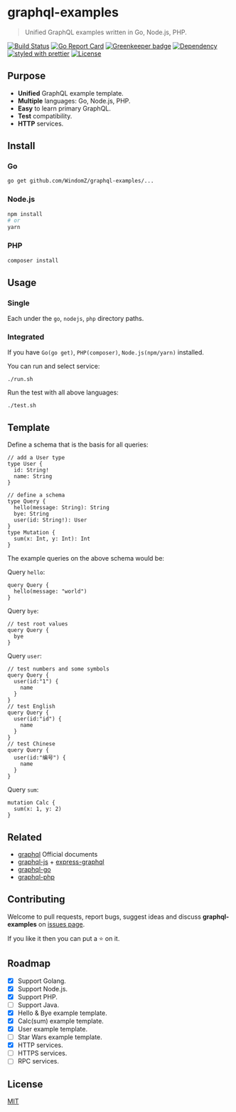 # graphql-examples

> Unified GraphQL examples written in Go, Node.js, PHP.

[![Build Status](https://travis-ci.org/WindomZ/graphql-examples.svg?branch=master)](https://travis-ci.org/WindomZ/graphql-examples)
[![Go Report Card](https://goreportcard.com/badge/github.com/WindomZ/graphql-examples)](https://goreportcard.com/report/github.com/WindomZ/graphql-examples)
[![Greenkeeper badge](https://badges.greenkeeper.io/WindomZ/graphql-examples.svg)](https://greenkeeper.io/)
[![Dependency](https://david-dm.org/WindomZ/url-generator.svg)](https://david-dm.org/WindomZ/url-generator)
[![styled with prettier](https://img.shields.io/badge/js_styled_with-prettier-brightgreen.svg)](https://github.com/prettier/prettier)
[![License](https://img.shields.io/badge/license-MIT-brightgreen.svg)](https://opensource.org/licenses/MIT)

## Purpose

- **Unified** GraphQL example template.
- **Multiple** languages: Go, Node.js, PHP.
- **Easy** to learn primary GraphQL.
- **Test** compatibility.
- **HTTP** services.

## Install

### Go
```bash
go get github.com/WindomZ/graphql-examples/...
```

### Node.js
```bash
npm install
# or
yarn
```

### PHP
```bash
composer install
```

## Usage

### Single

Each under the `go`, `nodejs`, `php` directory paths.

### Integrated

If you have `Go(go get)`, `PHP(composer)`, `Node.js(npm/yarn)` installed.

You can run and select service:
```
./run.sh
```
Run the test with all above languages:
```
./test.sh
```

## Template

Define a schema that is the basis for all queries: 
```
// add a User type
type User {
  id: String!
  name: String
}

// define a schema
type Query {
  hello(message: String): String
  bye: String
  user(id: String!): User
}
type Mutation {
  sum(x: Int, y: Int): Int
}
```

The example queries on the above schema would be:

Query `hello`: 
```
query Query {
  hello(message: "world")
}
```

Query `bye`: 
```
// test root values
query Query {
  bye
}
```

Query `user`: 
```
// test numbers and some symbols
query Query {
  user(id:"1") {
    name
  }
}
// test English
query Query {
  user(id:"id") {
    name
  }
}
// test Chinese
query Query {
  user(id:"编号") {
    name
  }
}
```

Query `sum`: 
```
mutation Calc {
  sum(x: 1, y: 2)
}
```

## Related

- [graphql](https://github.com/facebook/graphql) Official documents
- [graphql-js](https://github.com/graphql/graphql-js) + [express-graphql](https://github.com/graphql/express-graphql)
- [graphql-go](https://github.com/graphql-go/graphql)
- [graphql-php](https://github.com/webonyx/graphql-php)

## Contributing

Welcome to pull requests, report bugs, suggest ideas and discuss 
**graphql-examples** on [issues page](https://github.com/WindomZ/graphql-examples/issues).

If you like it then you can put a :star: on it.

## Roadmap

- [x] Support Golang.
- [x] Support Node.js.
- [x] Support PHP.
- [ ] Support Java.
- [x] Hello & Bye example template.
- [x] Calc(sum) example template.
- [x] User example template.
- [ ] Star Wars example template.
- [x] HTTP services.
- [ ] HTTPS services.
- [ ] RPC services.

## License

[MIT](https://github.com/WindomZ/graphql-examples/blob/master/LICENSE)
